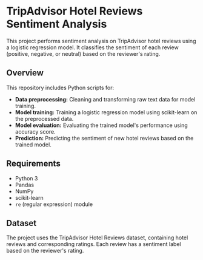 # TripAdvisor Hotel Reviews Sentiment Analysis

This project performs sentiment analysis on TripAdvisor hotel reviews using a logistic regression model. It classifies the sentiment of each review (positive, negative, or neutral) based on the reviewer's rating.

## Overview

This repository includes Python scripts for:

* **Data preprocessing:** Cleaning and transforming raw text data for model training.
* **Model training:** Training a logistic regression model using scikit-learn on the preprocessed data.
* **Model evaluation:** Evaluating the trained model's performance using accuracy score.
* **Prediction:** Predicting the sentiment of new hotel reviews based on the trained model.

## Requirements

* Python 3
* Pandas
* NumPy
* scikit-learn
* `re` (regular expression) module

## Dataset

The project uses the TripAdvisor Hotel Reviews dataset, containing hotel reviews and corresponding ratings. Each review has a sentiment label based on the reviewer's rating.
